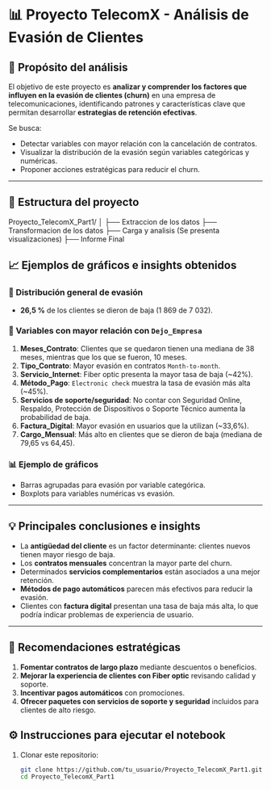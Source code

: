 # 📊 Proyecto TelecomX - Análisis de Evasión de Clientes

## 📌 Propósito del análisis
El objetivo de este proyecto es **analizar y comprender los factores que influyen en la evasión de clientes (churn)** en una empresa de telecomunicaciones, identificando patrones y características clave que permitan desarrollar **estrategias de retención efectivas**.

Se busca:
- Detectar variables con mayor relación con la cancelación de contratos.
- Visualizar la distribución de la evasión según variables categóricas y numéricas.
- Proponer acciones estratégicas para reducir el churn.

---

## 📂 Estructura del proyecto

Proyecto_TelecomX_Part1/
│
├── Extraccion de los datos
├── Transformacion de los datos
├── Carga y analisis (Se presenta visualizaciones)
├── Informe Final


## 📈 Ejemplos de gráficos e insights obtenidos

### 🔹 Distribución general de evasión
- **26,5 %** de los clientes se dieron de baja (1 869 de 7 032).

### 🔹 Variables con mayor relación con `Dejo_Empresa`
1. **Meses_Contrato**: Clientes que se quedaron tienen una mediana de 38 meses, mientras que los que se fueron, 10 meses.
2. **Tipo_Contrato**: Mayor evasión en contratos `Month-to-month`.
3. **Servicio_Internet**: Fiber optic presenta la mayor tasa de baja (~42%).
4. **Método_Pago**: `Electronic check` muestra la tasa de evasión más alta (~45%).
5. **Servicios de soporte/seguridad**: No contar con Seguridad Online, Respaldo, Protección de Dispositivos o Soporte Técnico aumenta la probabilidad de baja.
6. **Factura_Digital**: Mayor evasión en usuarios que la utilizan (~33,6%).
7. **Cargo_Mensual**: Más alto en clientes que se dieron de baja (mediana de 79,65 vs 64,45).

### 📊 Ejemplo de gráficos
- Barras agrupadas para evasión por variable categórica.
- Boxplots para variables numéricas vs evasión.

---

## 💡 Principales conclusiones e insights
- La **antigüedad del cliente** es un factor determinante: clientes nuevos tienen mayor riesgo de baja.
- Los **contratos mensuales** concentran la mayor parte del churn.
- Determinados **servicios complementarios** están asociados a una mejor retención.
- **Métodos de pago automáticos** parecen más efectivos para reducir la evasión.
- Clientes con **factura digital** presentan una tasa de baja más alta, lo que podría indicar problemas de experiencia de usuario.

---

## 🎯 Recomendaciones estratégicas
1. **Fomentar contratos de largo plazo** mediante descuentos o beneficios.
2. **Mejorar la experiencia de clientes con Fiber optic** revisando calidad y soporte.
3. **Incentivar pagos automáticos** con promociones.
4. **Ofrecer paquetes con servicios de soporte y seguridad** incluidos para clientes de alto riesgo.

## ⚙️ Instrucciones para ejecutar el notebook
1. Clonar este repositorio:
   ```bash
   git clone https://github.com/tu_usuario/Proyecto_TelecomX_Part1.git
   cd Proyecto_TelecomX_Part1
